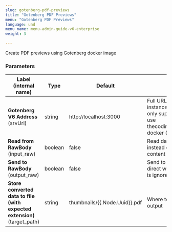 ```yaml
---
slug: gotenberg-pdf-previews
title: "Gotenberg PDF Previews"
menu: "Gotenberg PDF Previews"
language: und
menu_name: menu-admin-guide-v6-enterprise
weight: 3

---
```


 Create PDF previews using Gotenberg docker image

### Parameters
|Label (internal name)|Type|Default|Description|
|---|---|---|---|
|**Gotenberg V6 Address** (srvUrl)|string|http://localhost:3000|Full URL to running Gotenberg instance. Warning, we currently only support Gotenberg <= v6, use thecodingmachine/gotenberg:6 docker (v7 has a different API).|
|**Read from RawBody** (input_raw)|boolean|false|Read data from RawBody instead of reading .Input.Node content|
|**Send to RawBody** (output_raw)|boolean|false|Send to RawBody instead of direct writing to file (next field is ignored)|
|**Store converted data to file (with expected extension)** (target_path)|string|thumbnails/{{.Node.Uuid}}.pdf|Where to store conversion output|





